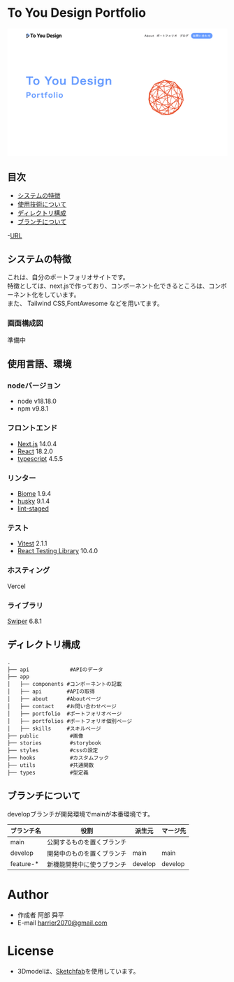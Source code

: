 
# To You Design Portfolio

![image](/public/images/portfolio/portfolio_top3.png)

## 目次
- [システムの特徴](#system-feature)
- [使用技術について](#technology-used)
- [ディレクトリ構成](#directory-structure)
- [ブランチについて](#technology-used)

-[URL](https://nextjs-portfolio-puce.vercel.app/)

<h2 id="system-feature">システムの特徴</h2>
 これは、自分のポートフォリオサイトです。<br>
 特徴としては、next.jsで作っており、コンポーネント化できるところは、コンポーネント化をしています。<br>
 また、 Tailwind CSS,FontAwesome などを用いてます。

 ### 画面構成図

 準備中

<h2 id="technology-used">使用言語、環境</h2>

### nodeバージョン

- node v18.18.0
- npm v9.8.1

### フロントエンド

- [Next.js](https://nextjs.org/) 14.0.4
- [React](https://ja.reactjs.org/) 18.2.0
- [typescript](https://www.typescriptlang.org/) 4.5.5

### リンター
- [Biome](https://biomejs.dev/ja/) 1.9.4
- [husky](https://typicode.github.io/husky/) 9.1.4
- [lint-staged](https://github.com/lint-staged/lint-staged) 

### テスト
- [Vitest](https://vitejs.dev/guide/features.html) 2.1.1
- [React Testing Library](https://testing-library.com/docs/react-testing-library/intro/) 10.4.0

### ホスティング

Vercel

### ライブラリ
[Swiper](https://swiperjs.com/react) 6.8.1

<h2 id="technology-used">ディレクトリ構成</h2>

```
.
├── api             #APIのデータ
├── app
│   ├── components #コンポーネントの記載
│   ├── api        #APIの取得
│   ├── about      #Aboutページ
│   ├── contact    #お問い合わせページ
│   ├── portfolio  #ポートフォリオページ
│   ├── portfolios #ポートフォリオ個別ページ
│   ├── skills     #スキルページ
├── public          #画像
├── stories         #storybook
├── styles          #cssの設定
├── hooks           #カスタムフック
├── utils           #共通関数
├── types           #型定義
```

<h2 id="technology-used">ブランチについて</h2>

developブランチが開発環境でmainが本番環境です。

| ブランチ名 | 役割                               | 派生元  | マージ先        |
| ---------- | ---------------------------------- | ------- | --------------- |
| main       | 公開するものを置くブランチ         |         |                 |
| develop    | 開発中のものを置くブランチ         | main    | main            |
| feature-\* | 新機能開発中に使うブランチ         | develop | develop         |

# Author
 
* 作成者 阿部 舜平
* E-mail harrier2070@gmail.com

# License

* 3Dmodelは、[Sketchfab](https://sketchfab.com/3d-models/red-triangular-cage-sphere-96e0750262fb450fa2c8bc5a1e879fcc)を使用しています。 